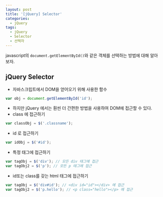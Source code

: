 ```yaml
---
layout: post
title: '[jQuery] Selector'
categories:
  - jQuery
tags:
  - jQuery
  - Selector
  - 선택자
---
```



javascript의 ```document.getElementById()```와 같은 객체를 선택하는 방법에 대해 알아보자.



## jQuery Selector

- 자바스크립트에서 DOM을 얻어오기 위해 사용한 함수

```javascript
var obj = document.getElementById('id');
```
- 하지만 jQuery 에서는 훤씬 더 간편한 방법을 사용하여 DOM에 접근할 수 있다.
- class 에 접근하기

```javascript
var classObj = $('.classname');
```
- id 로 접근하기

```javascript
var idObj = $('#id');
```
- 특정 태그에 접근하기

```javascript
var tagObj = $('div'); // 모든 div 태그에 접근
var tagObj2 = $('p'); // 모든 p 태그에 접근
```
- id또는 class를 갖는 html 태그에 접근하기

```javascript
var tagObj = $('div#id'); // <div id="id"></div> 에 접근
var tagObj2 = $('p.hello'); // <p class="hello"></p> 에 접근
```

<br>
